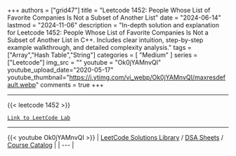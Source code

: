 
+++
authors = ["grid47"]
title = "Leetcode 1452: People Whose List of Favorite Companies Is Not a Subset of Another List"
date = "2024-06-14"
lastmod = "2024-11-06"
description = "In-depth solution and explanation for Leetcode 1452: People Whose List of Favorite Companies Is Not a Subset of Another List in C++. Includes clear intuition, step-by-step example walkthrough, and detailed complexity analysis."
tags = ["Array","Hash Table","String"]
categories = [
    "Medium"
]
series = ["Leetcode"]
img_src = ""
youtube = "Ok0jYAMnvQI"
youtube_upload_date="2020-05-17"
youtube_thumbnail="https://i.ytimg.com/vi_webp/Ok0jYAMnvQI/maxresdefault.webp"
comments = true
+++



---
{{< leetcode 1452 >}}

[`Link to LeetCode Lab`](https://leetcode.com/problems/people-whose-list-of-favorite-companies-is-not-a-subset-of-another-list/description/)

---
{{< youtube Ok0jYAMnvQI >}}
| [LeetCode Solutions Library](https://grid47.xyz/leetcode/) / [DSA Sheets](https://grid47.xyz/sheets/) / [Course Catalog](https://grid47.xyz/courses/) |
| --- |
